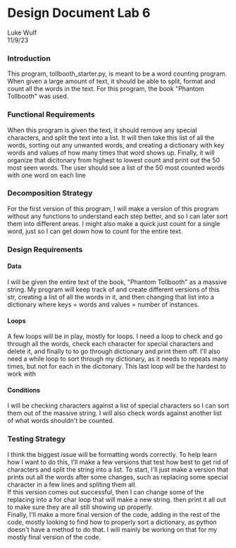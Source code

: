# Design Document Lab 6
Luke Wulf <br>
11/9/23

### Introduction
This program, tollbooth_starter.py, is meant to be a word counting program. When given a large amount of text, it should be able to split, format and count all the words in the text. For this program, the book "Phantom Tollbooth" was used. 

### Functional Requirements
When this program is given the text, it should remove any special characters, and split the text into a list. It will then take this list of all the words, sorting out any unwanted words, and creating a dictionary with key words and values of how many times that word shows up. Finally, it will organize that dicitonary from highest to lowest count and print out the 50 most seen words. The user should see a list of the 50 most counted words with one word on each line

### Decomposition Strategy
For the first version of this program, I will make a version of this program without any functions to understand each step better, and so I can later sort them into different areas. I might also make a quick just count for a single word, just so I can get down how to count for the entire text.

### Design Requirements
#### Data
I will be given the entire text of the book, "Phantom Tollbooth" as a massive string. My program will keep track of and create different versions of this str, creating a list of all the words in it, and then changing that list into a dictionary where keys = words and values = number of instances. 

#### Loops
A few loops will be in play, mostly for loops. I need a loop to check and go through all the words, check each character for special characters and delete it, and finally to to go through dictionary and print them off. I'll also need a while loop to sort through my dictionary, as it needs to repeats many times, but not for each in the dicitonary. This last loop will be the hardest to work with

#### Conditions
I will be checking characters against a list of special characters so I can sort them out of the massive string. I will also check words against another list of what words shouldn't be counted.

### Testing Strategy
I think the biggest issue will be formatting words correctly. To help learn how I want to do this, I'll make a few versions that test how best to get rid of characters and split the string into a list. To start, I'll just make a version that prints out all the words after some changes, such as replacing some special character in a few lines and spliting them all.<br>
If this version comes out successful, then I can change some of the replacing into a for char loop that will make a new string. then print it all out to make sure they are all still showing up properly.<br>
Finally, I'll make a more final version of the code, adding in the rest of the code, mostly looking to find how to properly sort a dictionary, as python doesn't have a method to do that. I will mainly be working on that for my mostly final version of the code. 
